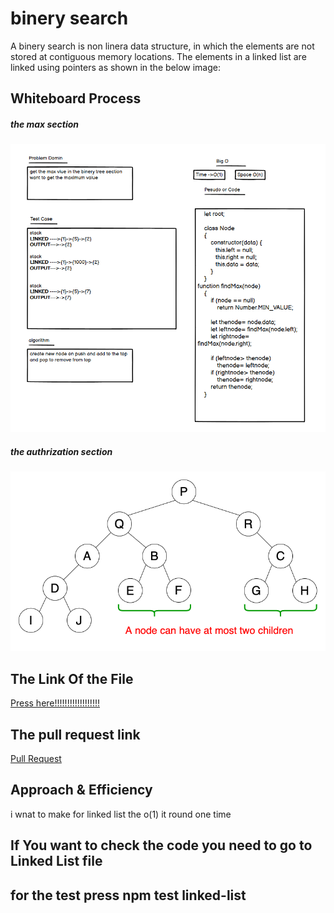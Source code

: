 # binery search
A binery search is non linera data structure, in which the elements are not stored at contiguous memory locations. The elements in a linked list are linked using pointers as shown in the below image:
## Whiteboard Process
##### the max section
![image](./wightbors.png)

##### the authrization section
![image](./binery%20%20tree.png)

## The Link Of the File
[Press here!!!!!!!!!!!!!!!!!!](https://github.com/lithhalim/data-structures-and-algorithms/tree/main/javascript/tree2)

## The pull request link
[Pull Request](https://github.com/lithhalim/data-structures-and-algorithms/pulls)
## Approach & Efficiency
i wnat to make for linked list the o(1) it round one time

## If You want to check the code you need to go to Linked List file 
## for the test press npm test linked-list

